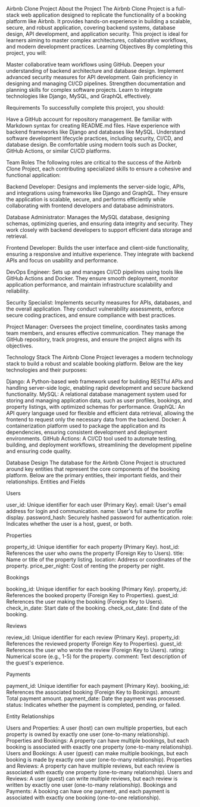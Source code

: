 Airbnb Clone Project
About the Project
The Airbnb Clone Project is a full-stack web application designed to replicate the functionality of a booking platform like Airbnb. It provides hands-on experience in building a scalable, secure, and robust application, covering backend systems, database design, API development, and application security. This project is ideal for learners aiming to master complex architectures, collaborative workflows, and modern development practices.
Learning Objectives
By completing this project, you will:

Master collaborative team workflows using GitHub.
Deepen your understanding of backend architecture and database design.
Implement advanced security measures for API development.
Gain proficiency in designing and managing CI/CD pipelines.
Strengthen documentation and planning skills for complex software projects.
Learn to integrate technologies like Django, MySQL, and GraphQL effectively.

Requirements
To successfully complete this project, you should:

Have a GitHub account for repository management.
Be familiar with Markdown syntax for creating README.md files.
Have experience with backend frameworks like Django and databases like MySQL.
Understand software development lifecycle practices, including security, CI/CD, and database design.
Be comfortable using modern tools such as Docker, GitHub Actions, or similar CI/CD platforms.

Team Roles
The following roles are critical to the success of the Airbnb Clone Project, each contributing specialized skills to ensure a cohesive and functional application:

Backend Developer: Designs and implements the server-side logic, APIs, and integrations using frameworks like Django and GraphQL. They ensure the application is scalable, secure, and performs efficiently while collaborating with frontend developers and database administrators.

Database Administrator: Manages the MySQL database, designing schemas, optimizing queries, and ensuring data integrity and security. They work closely with backend developers to support efficient data storage and retrieval.

Frontend Developer: Builds the user interface and client-side functionality, ensuring a responsive and intuitive experience. They integrate with backend APIs and focus on usability and performance.

DevOps Engineer: Sets up and manages CI/CD pipelines using tools like GitHub Actions and Docker. They ensure smooth deployment, monitor application performance, and maintain infrastructure scalability and reliability.

Security Specialist: Implements security measures for APIs, databases, and the overall application. They conduct vulnerability assessments, enforce secure coding practices, and ensure compliance with best practices.

Project Manager: Oversees the project timeline, coordinates tasks among team members, and ensures effective communication. They manage the GitHub repository, track progress, and ensure the project aligns with its objectives.


Technology Stack
The Airbnb Clone Project leverages a modern technology stack to build a robust and scalable booking platform. Below are the key technologies and their purposes:

Django: A Python-based web framework used for building RESTful APIs and handling server-side logic, enabling rapid development and secure backend functionality.
MySQL: A relational database management system used for storing and managing application data, such as user profiles, bookings, and property listings, with optimized schemas for performance.
GraphQL: An API query language used for flexible and efficient data retrieval, allowing the frontend to request only the necessary data from the backend.
Docker: A containerization platform used to package the application and its dependencies, ensuring consistent development and deployment environments.
GitHub Actions: A CI/CD tool used to automate testing, building, and deployment workflows, streamlining the development pipeline and ensuring code quality.

Database Design
The database for the Airbnb Clone Project is structured around key entities that represent the core components of the booking platform. Below are the primary entities, their important fields, and their relationships.
Entities and Fields

Users

user_id: Unique identifier for each user (Primary Key).
email: User's email address for login and communication.
name: User's full name for profile display.
password_hash: Securely hashed password for authentication.
role: Indicates whether the user is a host, guest, or both.


Properties

property_id: Unique identifier for each property (Primary Key).
host_id: References the user who owns the property (Foreign Key to Users).
title: Name or title of the property listing.
location: Address or coordinates of the property.
price_per_night: Cost of renting the property per night.


Bookings

booking_id: Unique identifier for each booking (Primary Key).
property_id: References the booked property (Foreign Key to Properties).
guest_id: References the user making the booking (Foreign Key to Users).
check_in_date: Start date of the booking.
check_out_date: End date of the booking.


Reviews

review_id: Unique identifier for each review (Primary Key).
property_id: References the reviewed property (Foreign Key to Properties).
guest_id: References the user who wrote the review (Foreign Key to Users).
rating: Numerical score (e.g., 1-5) for the property.
comment: Text description of the guest's experience.


Payments

payment_id: Unique identifier for each payment (Primary Key).
booking_id: References the associated booking (Foreign Key to Bookings).
amount: Total payment amount.
payment_date: Date the payment was processed.
status: Indicates whether the payment is completed, pending, or failed.



Entity Relationships

Users and Properties: A user (host) can own multiple properties, but each property is owned by exactly one user (one-to-many relationship).
Properties and Bookings: A property can have multiple bookings, but each booking is associated with exactly one property (one-to-many relationship).
Users and Bookings: A user (guest) can make multiple bookings, but each booking is made by exactly one user (one-to-many relationship).
Properties and Reviews: A property can have multiple reviews, but each review is associated with exactly one property (one-to-many relationship).
Users and Reviews: A user (guest) can write multiple reviews, but each review is written by exactly one user (one-to-many relationship).
Bookings and Payments: A booking can have one payment, and each payment is associated with exactly one booking (one-to-one relationship).

